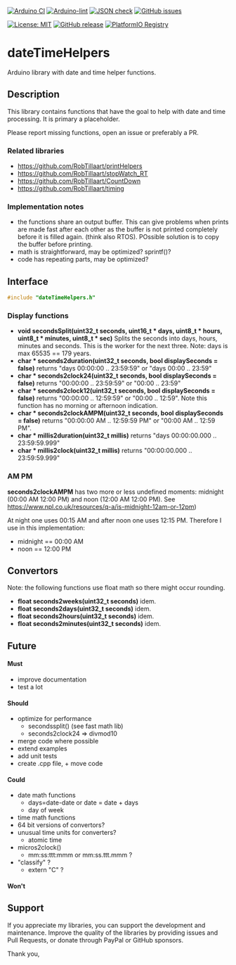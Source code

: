 
[![Arduino CI](https://github.com/RobTillaart/dateTimeHelpers/workflows/Arduino%20CI/badge.svg)](https://github.com/marketplace/actions/arduino_ci)
[![Arduino-lint](https://github.com/RobTillaart/dateTimeHelpers/actions/workflows/arduino-lint.yml/badge.svg)](https://github.com/RobTillaart/dateTimeHelpers/actions/workflows/arduino-lint.yml)
[![JSON check](https://github.com/RobTillaart/dateTimeHelpers/actions/workflows/jsoncheck.yml/badge.svg)](https://github.com/RobTillaart/dateTimeHelpers/actions/workflows/jsoncheck.yml)
[![GitHub issues](https://img.shields.io/github/issues/RobTillaart/dateTimeHelpers.svg)](https://github.com/RobTillaart/dateTimeHelpers/issues)

[![License: MIT](https://img.shields.io/badge/license-MIT-green.svg)](https://github.com/RobTillaart/dateTimeHelpers/blob/master/LICENSE)
[![GitHub release](https://img.shields.io/github/release/RobTillaart/dateTimeHelpers.svg?maxAge=3600)](https://github.com/RobTillaart/dateTimeHelpers/releases)
[![PlatformIO Registry](https://badges.registry.platformio.org/packages/robtillaart/library/dateTimeHelpers.svg)](https://registry.platformio.org/libraries/robtillaart/dateTimeHelpers)


# dateTimeHelpers

Arduino library with date and time helper functions.

## Description

This library contains functions that have the goal to help with date and time processing.
It is primary a placeholder.

Please report missing functions, open an issue or preferably a PR.


### Related libraries

- https://github.com/RobTillaart/printHelpers
- https://github.com/RobTillaart/stopWatch_RT
- https://github.com/RobTillaart/CountDown
- https://github.com/RobTillaart/timing


### Implementation notes

- the functions share an output buffer.
This can give problems when prints are made fast after each other as the buffer
 is not printed completely before it is filled again. (think also RTOS).
POssible solution is to copy the buffer before printing.
- math is straightforward, may be optimized? sprintf()?
- code has repeating parts, may be optimized?


## Interface

```cpp
#include "dateTimeHelpers.h"
```

### Display functions

- **void secondsSplit(uint32_t seconds, uint16_t \* days, uint8_t \* hours, uint8_t \* minutes, uint8_t \* sec)** Splits the seconds into days, hours, minutes and seconds. 
This is the worker for the next three. 
Note: days is max 65535 == 179 years.
- **char \* seconds2duration(uint32_t seconds, bool displaySeconds = false)** returns "days 00:00:00 .. 23:59:59" or "days 00:00 .. 23:59"
- **char \* seconds2clock24(uint32_t seconds, bool displaySeconds = false)** returns "00:00:00 .. 23:59:59" or "00:00 .. 23:59"
- **char \* seconds2clock12(uint32_t seconds, bool displaySeconds = false)** returns "00:00:00 .. 12:59:59" or "00:00 .. 12:59". 
Note this function has no morning or afternoon indication.
- **char \* seconds2clockAMPM(uint32_t seconds, bool displaySeconds = false)** returns "00:00:00 AM .. 12:59:59 PM" or "00:00 AM .. 12:59 PM". 
- **char \* millis2duration(uint32_t millis)** returns "days 00:00:00.000 .. 23:59:59.999"
- **char \* millis2clock(uint32_t millis)** returns "00:00:00.000 .. 23:59:59.999"


### AM PM 

**seconds2clockAMPM** has two more or less undefined moments: midnight (00:00 AM 12:00 PM) and noon (12:00 AM 12:00 PM).
See https://www.npl.co.uk/resources/q-a/is-midnight-12am-or-12pm)

At night one uses 00:15 AM and after noon one uses 12:15 PM.
Therefore I use in this implementation:
- midnight == 00:00 AM 
- noon == 12:00 PM


## Convertors

Note: the following functions use float math so there might occur rounding.

- **float seconds2weeks(uint32_t seconds)** idem.
- **float seconds2days(uint32_t seconds)** idem.
- **float seconds2hours(uint32_t seconds)** idem.
- **float seconds2minutes(uint32_t seconds)** idem.


## Future

#### Must

- improve documentation
- test a lot

#### Should 

- optimize for performance
  - secondssplit() (see fast math lib)
  - seconds2clock24 => divmod10
- merge code where possible
- extend examples
- add unit tests
- create .cpp file, + move code


#### Could

- date math functions 
  - days=date-date or date = date + days
  - day of week
- time math functions
- 64 bit versions of convertors?
- unusual time units for converters?
  - atomic time
- micros2clock()
  - mm:ss:ttt:mmm or mm:ss.ttt.mmm ?
- "classify" ?
  - extern "C" ?


#### Won't


## Support

If you appreciate my libraries, you can support the development and maintenance.
Improve the quality of the libraries by providing issues and Pull Requests, or
donate through PayPal or GitHub sponsors.

Thank you,


